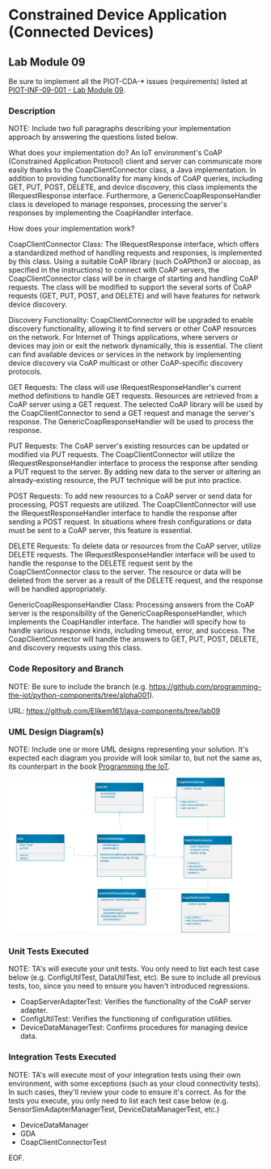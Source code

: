 # Constrained Device Application (Connected Devices)

## Lab Module 09

Be sure to implement all the PIOT-CDA-* issues (requirements) listed at [PIOT-INF-09-001 - Lab Module 09](https://github.com/orgs/programming-the-iot/projects/1#column-10488503).

### Description

NOTE: Include two full paragraphs describing your implementation approach by answering the questions listed below.

What does your implementation do? 
An IoT environment's CoAP (Constrained Application Protocol) client and server can communicate more easily thanks to the CoapClientConnector class, a Java implementation. In addition to providing functionality for many kinds of CoAP queries, including GET, PUT, POST, DELETE, and device discovery, this class implements the IRequestResponse interface. Furthermore, a GenericCoapResponseHandler class is developed to manage responses, processing the server's responses by implementing the CoapHandler interface.


How does your implementation work?

CoapClientConnector Class: The IRequestResponse interface, which offers a standardized method of handling requests and responses, is implemented by this class. Using a suitable CoAP library (such CoAPthon3 or aiocoap, as specified in the instructions) to connect with CoAP servers, the CoapClientConnector class will be in charge of starting and handling CoAP requests. The class will be modified to support the several sorts of CoAP requests (GET, PUT, POST, and DELETE) and will have features for network device discovery.

Discovery Functionality: CoapClientConnector will be upgraded to enable discovery functionality, allowing it to find servers or other CoAP resources on the network. For Internet of Things applications, where servers or devices may join or exit the network dynamically, this is essential. The client can find available devices or services in the network by implementing device discovery via CoAP multicast or other CoAP-specific discovery protocols.

GET Requests: The class will use IRequestResponseHandler's current method definitions to handle GET requests. Resources are retrieved from a CoAP server using a GET request. The selected CoAP library will be used by the CoapClientConnector to send a GET request and manage the server's response. The GenericCoapResponseHandler will be used to process the response.

PUT Requests: The CoAP server's existing resources can be updated or modified via PUT requests. The CoapClientConnector will utilize the IRequestResponseHandler interface to process the response after sending a PUT request to the server. By adding new data to the server or altering an already-existing resource, the PUT technique will be put into practice.

POST Requests: To add new resources to a CoAP server or send data for processing, POST requests are utilized. The CoapClientConnector will use the IRequestResponseHandler interface to handle the response after sending a POST request. In situations where fresh configurations or data must be sent to a CoAP server, this feature is essential.

DELETE Requests: To delete data or resources from the CoAP server, utilize DELETE requests. The IRequestResponseHandler interface will be used to handle the response to the DELETE request sent by the CoapClientConnector class to the server. The resource or data will be deleted from the server as a result of the DELETE request, and the response will be handled appropriately.

GenericCoapResponseHandler Class: Processing answers from the CoAP server is the responsibility of the GenericCoapResponseHandler, which implements the CoapHandler interface. The handler will specify how to handle various response kinds, including timeout, error, and success. The CoapClientConnector will handle the answers to GET, PUT, POST, DELETE, and discovery requests using this class.

### Code Repository and Branch

NOTE: Be sure to include the branch (e.g. https://github.com/programming-the-iot/python-components/tree/alpha001).

URL: https://github.com/Elikem161/java-components/tree/lab09

### UML Design Diagram(s)

NOTE: Include one or more UML designs representing your solution. It's expected each
diagram you provide will look similar to, but not the same as, its counterpart in the
book [Programming the IoT](https://learning.oreilly.com/library/view/programming-the-internet/9781492081401/).

![alt text](image-1.png)

### Unit Tests Executed

NOTE: TA's will execute your unit tests. You only need to list each test case below
(e.g. ConfigUtilTest, DataUtilTest, etc). Be sure to include all previous tests, too,
since you need to ensure you haven't introduced regressions.

- CoapServerAdapterTest: Verifies the functionality of the CoAP server adapter. 
- ConfigUtilTest: Verifies the functioning of configuration utilities. 
- DeviceDataManagerTest: Confirms procedures for managing device data.

### Integration Tests Executed

NOTE: TA's will execute most of your integration tests using their own environment, with
some exceptions (such as your cloud connectivity tests). In such cases, they'll review
your code to ensure it's correct. As for the tests you execute, you only need to list each
test case below (e.g. SensorSimAdapterManagerTest, DeviceDataManagerTest, etc.)

- DeviceDataManager
- GDA
- CoapClientConnectorTest

EOF.
